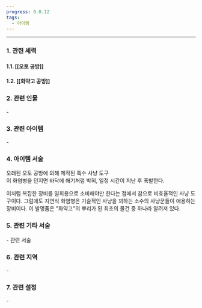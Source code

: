 ```yaml
---
progress: 0.0.12
tags:
  - 아이템
---
```

---
### 1. 관련 세력 
#### 1.1. [[오토 공방]]
#### 1.2. [[화약고 공방]]

### 2. 관련 인물
\-
### 3. 관련 아이템
\-


### 4. 아이템 서술
오래된 오토 공방에 의해 제작된 특수 사냥 도구  
이 화염병을 던지면 바닥에 쐐기처럼 박혀, 일정 시간이 지난 후 폭발한다.  
  
이처럼 복잡한 장비를 일회용으로 소비해야만 한다는 점에서 참으로 비효율적인 사냥 도구이다. 그럼에도 지연식 화염병은 기술적인 사냥을 꾀하는 소수의 사냥꾼들이 애용하는 장비이다. 이 발명품은 "화약고"의 뿌리가 된 최초의 물건 중 하나라 알려져 있다.

### 5. 관련 기타 서술
\- 관련 서술

### 6. 관련 지역
\-

### 7. 관련 설정
\-
